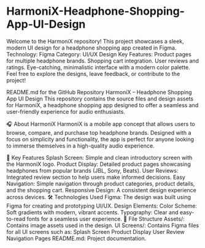 # HarmoniX-Headphone-Shopping-App-UI-Design
Welcome to the HarmoniX repository! This project showcases a sleek, modern UI design for a headphone shopping app created in Figma. 
Technology: Figma
Category: UI/UX Design
Key Features:
Product pages for multiple headphone brands.
Shopping cart integration.
User reviews and ratings.
Eye-catching, minimalistic interface with a modern color palette.
Feel free to explore the designs, leave feedback, or contribute to the project!

README.md for the GitHub Repository
HarmoniX – Headphone Shopping App UI Design
This repository contains the source files and design assets for HarmoniX, a headphone shopping app designed to offer a seamless and user-friendly experience for audio enthusiasts.

🎧 About HarmoniX
HarmoniX is a mobile app concept that allows users to browse, compare, and purchase top headphone brands. Designed with a focus on simplicity and functionality, the app is perfect for anyone looking to immerse themselves in a high-quality audio experience.

🌟 Key Features
Splash Screen: Simple and clean introductory screen with the HarmoniX logo.
Product Display: Detailed product pages showcasing headphones from popular brands (JBL, Sony, Beats).
User Reviews: Integrated review section to help users make informed decisions.
Easy Navigation: Simple navigation through product categories, product details, and the shopping cart.
Responsive Design: A consistent design experience across devices.
🛠 Technologies Used
Figma: The design was built using Figma for creating and prototyping UI/UX.
Design Elements:
Color Scheme: Soft gradients with modern, vibrant accents.
Typography: Clear and easy-to-read fonts for a seamless user experience.
📁 File Structure
Assets/: Contains image assets used in the design.
UI Screens/: Contains Figma files for all UI screens such as:
Splash Screen
Product Display
User Review
Navigation Pages
README.md: Project documentation.
